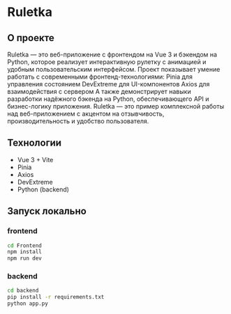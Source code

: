 # Ruletka

## О проекте
Ruletka — это веб-приложение с фронтендом на Vue 3 и бэкендом на Python, которое реализует интерактивную рулетку с анимацией и удобным пользовательским интерфейсом.
Проект показывает умение работать с современными фронтенд-технологиями:
Pinia для управления состоянием
DevExtreme для UI-компонентов
Axios для взаимодействия с сервером
А также демонстрирует навыки разработки надёжного бэкенда на Python, обеспечивающего API и бизнес-логику приложения.
Ruletka — это пример комплексной работы над веб-приложением с акцентом на отзывчивость, производительность и удобство пользователя.

## Технологии
- Vue 3 + Vite  
- Pinia  
- Axios  
- DevExtreme  
- Python (backend)

## Запуск локально

### frontend
```bash
cd Frontend
npm install
npm run dev
```
### backend
```bash
cd backend
pip install -r requirements.txt
python app.py
```
